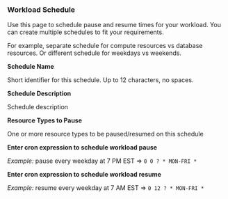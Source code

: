 ### Workload Schedule

Use this page to schedule pause and resume times for your workload. You can create multiple schedules to fit your requirements.

For example, separate schedule for compute resources vs database resources. Or different schedule for weekdays vs weekends.

**Schedule Name**

Short identifier for this schedule. Up to 12 characters, no spaces.

**Schedule Description**

Schedule description

**Resource Types to Pause**

One or more resource types to be paused/resumed on this schedule


**Enter cron expression to schedule workload pause**

_Example:_ pause every weekday at 7 PM EST => `0 0 ? * MON-FRI *`

**Enter cron expression to schedule workload resume**

_Example:_ resume every weekday at 7 AM EST => `0 12 ? * MON-FRI *`
